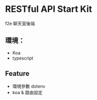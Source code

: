 # RESTful API Start Kit

f2e 聊天室後端

## 環境：

- Koa
- typescript

## Feature

- 環境參數 dotenv
- koa & 路由設定
